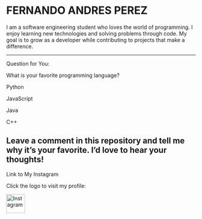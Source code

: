 # FERNANDO ANDRES PEREZ 

I am a software engineering student who loves the world of programming. I enjoy learning new technologies and solving problems through code. My goal is to grow as a developer while contributing to projects that make a difference.

----------------------------------------------------------------------------------------------------------------

Question for You:

What is your favorite programming language?

Python

JavaScript

Java

C++

Leave a comment in this repository and tell me why it’s your favorite. I’d love to hear your thoughts!
----------------------------------------------------------------------------------------------------------------


Link to My Instagram

Click the logo to visit my profile:

<a href="https://www.instagram.com/fer_perez0117/">
  <img src="https://upload.wikimedia.org/wikipedia/commons/a/a5/Instagram_icon.png" alt="Instagram" width="50" height="50">
</a>

